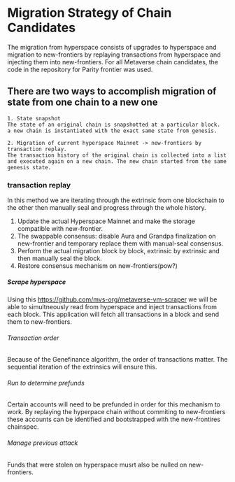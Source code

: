 # Migration Strategy of Chain Candidates

The migration from hyperspace consists of upgrades to hyperspace and migration to new-frontiers 
by replaying transactions from hyperspace and injecting them into new-frontiers.
For all Metaverse chain candidates, the code in the repository for Parity frontier was used. 

## There are two ways to accomplish migration of state from one chain to a new one

    1. State snapshot 
    The state of an original chain is snapshotted at a particular block. 
    a new chain is instantiated with the exact same state from genesis.
    
    2. Migration of current hyperspace Mainnet -> new-frontiers by transaction replay. 
    The transaction history of the original chain is collected into a list 
    and executed again on a new chain. The new chain started from the same genesis state.
    
### transaction replay  
In this method we are iterating through the extrinsic from one blockchain to the other then manually seal and progress through the whole history. 
   1. Update the actual Hyperspace Mainnet and make the storage compatible with new-frontier.
   2. The swappable consensus: disable Aura and Grandpa finalization on new-frontier and temporary replace them with manual-seal consensus.  
   3. Perform the actual migration block by block, extrinsic by extrinsic and then manually seal the block.
   4. Restore consensus mechanism on new-frontiers(pow?) 

##### Scrape hyperspace
Using this https://github.com/mvs-org/metaverse-vm-scraper we will be able to simultneously read from hyperspace and inject transactions from each block. This application will fetch all transactions in a block and send them to new-frontiers.
###### Transaction order
Because of the Genefinance algorithm, the order of transactions matter. The sequential iteration of the extrinsics  will ensure this.
###### Run to determine prefunds
Certain accounts will need to be prefunded in order for this mechanism to work.
By replaying the hyperpace chain without commiting to new-frontiers these accounts can be identified and
bootstrapped with the new-frontires chainspec.
###### Manage previous attack
Funds that were stolen on hyperspace musrt also be nulled on new-frontiers.   

